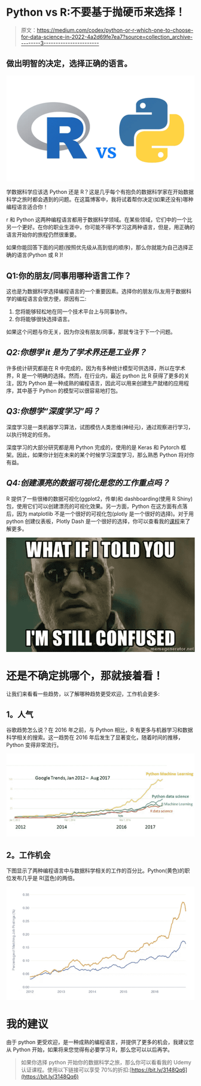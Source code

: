 # Python vs R:不要基于抛硬币来选择！

> 原文：<https://medium.com/codex/python-or-r-which-one-to-choose-for-data-science-in-2022-4a2d69fe7ea7?source=collection_archive---------3----------------------->

## 做出明智的决定，选择正确的语言。

![](img/fd01a7067f5a78b50da2885358ac32ca.png)

学数据科学应该选 Python 还是 R？这是几乎每个有抱负的数据科学家在开始数据科学之旅时都会遇到的问题。在这篇博客中，我将试着帮你决定(如果还没有)哪种编程语言适合你！

r 和 Python 这两种编程语言都用于数据科学领域。在某些领域，它们中的一个比另一个更好。在你的职业生涯中，你可能不得不学习这两种语言，但是，用正确的语言开始你的旅程仍然很重要。

如果你能回答下面的问题(按照优先级从高到低的顺序)，那么你就能为自己选择正确的语言(Python 或 R )!

## Q1:你的朋友/同事用哪种语言工作？

这也是为数据科学选择编程语言的一个重要因素。选择你的朋友/队友用于数据科学的编程语言会很方便，原因有二:

1.  您将能够轻松地在同一个技术平台上与同事协作。
2.  你将能够很快选择语言。

如果这个问题与你无关，因为你没有朋友/同事，那就专注于下一个问题。

## *Q2:你想学 it 是为了学术界还是工业界？*

许多统计研究都是在 R 中完成的，因为有多种统计模型可供选择，所以在学术界，R 是一个明确的选择。然而，在行业内，最近 python 比 R 获得了更多的关注，因为 Python 是一种成熟的编程语言，因此可以用来创建生产就绪的应用程序，其中基于 Python 的模型可以很容易地打包。

## *Q3:你想学“深度学习”吗？*

深度学习是一类机器学习算法，试图模仿人类思维(神经元)，通过观察进行学习，以执行特定的任务。

深度学习的大部分研究都是用 Python 完成的，使用的是 Keras 和 Pytorch 框架。因此，如果你计划在未来的某个时候学习深度学习，那么熟悉 Python 将对你有益。

## *Q4:创建漂亮的数据可视化是您的工作重点吗？*

R 提供了一些很棒的数据可视化(ggplot2，传单)和 dashboarding(使用 R Shiny)包，使用它们可以创建漂亮的可视化效果。另一方面，Python 在这方面有点落后，因为 matplotlib 不是一个很好的可视化包(plotly 是一个很好的选择)。对于用 python 创建仪表板，Plotly Dash 是一个很好的选择，你可以查看我的[课程](https://www.udemy.com/course/python-course-for-data-analysis-numpy-pandas-matplotlib/?referralCode=C8C67D9CADF02A263E24)来了解更多。

![](img/38a71e7a7902b3886259cfd70956689a.png)

# 还是不确定挑哪个，那就接着看！

让我们来看看一些趋势，以了解哪种趋势更受欢迎，工作机会更多:

## **1。人气**

谷歌趋势怎么说？在 2016 年之前，与 Python 相比，R 有更多与机器学习和数据科学相关的搜索。这一趋势在 2016 年后发生了显著变化，随着时间的推移，Python 变得非常流行。

![](img/ae8c6d26c1fedd17ed505b3cd9572c73.png)

## **2。工作机会**

下图显示了两种编程语言中与数据科学相关的工作的百分比。Python(黄色)的职位发布几乎是 R(蓝色)的两倍。

![](img/8e3584d70014c1ed1a291fd97b69fcdb.png)

# **我的建议**

由于 python 更受欢迎，是一种成熟的编程语言，并提供了更多的机会，我建议您从 Python 开始，如果将来您觉得有必要学习 R，那么您可以以后再学。

> 如果你选择 python 开始你的数据科学之旅，那么你可以看看我的 Udemy 认证课程。使用以下链接可以享受 70%的折扣:[https://bit.ly/3148Qq6](https://bit.ly/3148Qq6)